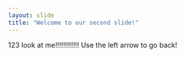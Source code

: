 ```yaml
---
layout: slide
title: "Welcome to our second slide!"
---
```

123 look at me!!!!!!!!!!!!
Use the left arrow to go back!
